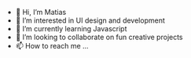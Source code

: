 - 👋 Hi, I’m Matias
- 👀 I’m interested in UI design and development
- 🌱 I’m currently learning Javascript
- 💞️ I’m looking to collaborate on fun creative projects
- 📫 How to reach me ...

<!---
Matias-F/Matias-F is a ✨ special ✨ repository because its `README.md` (this file) appears on your GitHub profile.
You can click the Preview link to take a look at your changes.
--->
